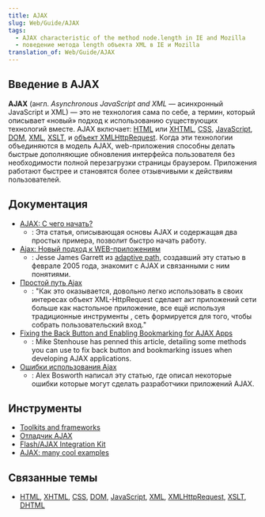 ```yaml
---
title: AJAX
slug: Web/Guide/AJAX
tags:
  - AJAX characteristic of the method node.length in IE and Mozilla
  - поведение метода length объекта XML в IE и Mozilla
translation_of: Web/Guide/AJAX
---
```


## Введение в AJAX

**AJAX** (англ. _Asynchronous JavaScript and XML_ — асинхронный JavaScript и XML) — это не технология сама по себе, а термин, который описывает «новый» подход к использованию существующих технологий вместе. AJAX включает: [HTML](/ru/HTML) или [XHTML](/ru/XHTML), [CSS](/ru/CSS), [JavaScript](/ru/JavaScript), [DOM](/ru/DOM), [XML](/ru/XML), [XSLT](/Ru/XSLT), и [объект XMLHttpRequest](/ru/XMLHttpRequest). Когда эти технологии объединяются в модель AJAX, web-приложения способны делать быстрые дополняющие обновления интерфейса пользователя без необходимости полной перезагрузки страницы браузером. Приложения работают быстрее и становятся более отзывчивыми к действиям пользователей.

## Документация

- [AJAX: С чего начать?](/ru/docs/Web/Guide/AJAX/%D0%A1_%D1%87%D0%B5%D0%B3%D0%BE_%D0%BD%D0%B0%D1%87%D0%B0%D1%82%D1%8C)
  - : Эта статья, описывающая основы AJAX и содержащая два простых примера, позволит быстро начать работу.
- [Ajax: Новый подход к WEB-приложениям](/ru/docs/Web/API/XMLHttpRequest/Using_XMLHttpRequest)
  - : Jesse James Garrett из [adaptive path](http://www.adaptivepath.com), создавший эту статью в феврале 2005 года, знакомит с AJAX и связанными с ним понятиями.
- [Простой путь Ajax](http://www.onlamp.com/pub/a/onlamp/2005/05/19/xmlhttprequest.html)
  - : "Как это оказывается, довольно легко использовать в своих интересах объект XML-HttpRequest сделает акт приложений сети больше как настольное приложение, все ещё используя традиционные инструменты , сеть формируется для того, чтобы собрать пользовательский вход."
- [Fixing the Back Button and Enabling Bookmarking for AJAX Apps](http://www.contentwithstyle.co.uk/Articles/38/fixing-the-back-button-and-enabling-bookmarking-for-ajax-apps)
  - : Mike Stenhouse has penned this article, detailing some methods you can use to fix back button and bookmarking issues when developing AJAX applications.
- [Ошибки использования Ajax](http://alexbosworth.backpackit.com/pub/67688)
  - : Alex Bosworth написал эту статью, где описал некоторые ошибки которые могут сделать разработчики приложений AJAX.

## Инструменты

- [Toolkits and frameworks](http://www.ajaxprojects.com)
- [Отладчик AJAX](http://blog.monstuff.com/archives/000252.html)
- [Flash/AJAX Integration Kit](http://www.osflash.org/doku.php?id=flashjs)
- [AJAX: many cool examples](http://www.hotajax.org)

## Связанные темы

- [HTML](/ru/HTML), [XHTML](/ru/XHTML), [CSS](/ru/CSS), [DOM](/ru/DOM), [JavaScript](/ru/JavaScript), [XML](/ru/XML), [XMLHttpRequest](/ru/XMLHttpRequest), [XSLT](/Ru/XSLT), [DHTML](/ru/DHTML)
